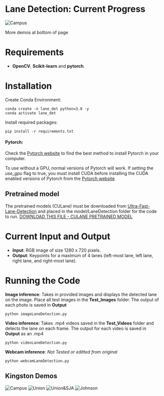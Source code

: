 # Lane Detection: Current Progress

![Campus](https://github.com/ryanbaker77/lane-detection/blob/main/demos/LDgif1.gif) 

More demos at bottom of page

# Requirements

 * **OpenCV**, **Scikit-learn** and **pytorch**.
 
# Installation
Create Conda Environment:
```
conda create -n lane_det python=3.8 -y
conda activate lane_det
```

Install required packages:
```
pip install -r requirements.txt
```

#### Pytorch:
Check the [Pytorch website](https://pytorch.org/) to find the best method to install Pytorch in your computer.

To use without a GPU, normal versions of Pytorch will work. If setting the *use_gpu* flag to true, you must
install CUDA before installing the CUDA enabled versions of Pytorch from the [Pytorch website](https://pytorch.org/)

## Pretrained model

The pretrained models (CULane) must be downloaded from [Ultra-Fast-Lane-Detection](https://github.com/cfzd/Ultra-Fast-Lane-Detection) and placed in the model/LaneDetection folder for the code to run. [DOWNLOAD THIS FILE - CULANE PRETRAINED MODEL](https://drive.google.com/file/d/1zXBRTw50WOzvUp6XKsi8Zrk3MUC3uFuq/view)

# Current Input and Output

* **Input**: RGB image of size 1280 x 720 pixels.
* **Output**: Keypoints for a maximum of 4 lanes (left-most lane, left lane, right lane, and right-most lane).
 



# Running the Code

 **Image inference**: 
 Takes in provided images and displays the detected lane on the image. Place all test images in the **Test_Images** folder. The output of each photo is saved in **Output**
 
 ```
 python imageLaneDetection.py 
 ```
 
**Video inference**: 
Takes .mp4 videos saved in the **Test_Videos** folder and detects the lane on each frame. The output for each video is saved in **Output** as an .mp4
 
 ```
 python videoLaneDetection.py
 ```

**Webcam inference**: *Not Tested or editted from original*
 
 ```
 python webcamLaneDetection.py
 ```

## Kingston Demos
![Campus](https://github.com/ryanbaker77/lane-detection/blob/main/demos/LDgif1.gif) 
![Union](https://github.com/ryanbaker77/lane-detection/blob/main/demos/LDgif2.gif)
![Union&SJA](https://github.com/ryanbaker77/lane-detection/blob/main/demos/LDgif3.gif) 
![Johnson](https://github.com/ryanbaker77/lane-detection/blob/main/demos/LDgif4.gif)
